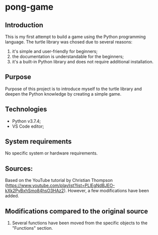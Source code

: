 # pong-game

## Introduction

This is my first attempt to build a game using the Python programming language. The turtle library was chosed due to several reasons: 
1) it's simple and user-friendly for beginners;
2) the documentation is understandable for the beginners;
3) it's a built-in Python library and does not require additional installation. 

## Purpose

Purpose of this project is to introduce myself to the turtle library and deepen the Python knowledge by creating a simple game.

## Technologies

- Python v3.7.4;
- VS Code editor;

## System requirements

No specific system or hardware requirements.

## Sources:
Based on the YouTube tutorial by Christian Thompson (https://www.youtube.com/playlist?list=PLlEgNdBJEO-kXk2PyBxhSmo84hsO3HAz2). 
However, a few modifications have been added.

## Modifications compared to the original source

1) Several functions have been moved from the specific objects to the "Functions" section. 
